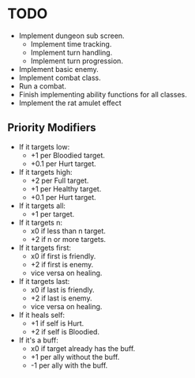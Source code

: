 # TODO

- Implement dungeon sub screen.
  - Implement time tracking.
  - Implement turn handling.
  - Implement turn progression.
- Implement basic enemy.
- Implement combat class.
- Run a combat.
- Finish implementing ability functions for all classes.
- Implement the rat amulet effect

## Priority Modifiers

- If it targets low:
  - +1 per Bloodied target.
  - +0.1 per Hurt target.
- If it targets high:
  - +2 per Full target.
  - +1 per Healthy target.
  - +0.1 per Hurt target.
- If it targets all:
  - +1 per target.
- If it targets n:
  - x0 if less than n target.
  - +2 if n or more targets.
- If it targets first:
  - x0 if first is friendly.
  - +2 if first is enemy.
  - vice versa on healing.
- If it targets last:
  - x0 if last is friendly.
  - +2 if last is enemy.
  - vice versa on healing.
- If it heals self:
  - +1 if self is Hurt.
  - +2 if self is Bloodied.
- If it's a buff:
  - x0 if target already has the buff.
  - +1 per ally without the buff.
  - -1 per ally with the buff.
